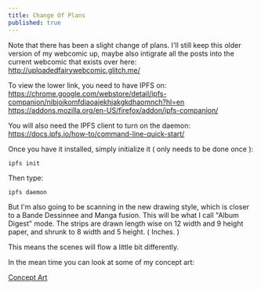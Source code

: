 ```yaml
---
title: Change Of Plans
published: true
---
```

Note that there has been a slight change of plans. I'll still keep this older version of my webcomic up, maybe also intigrate all the posts into the current webcomic that exists over here: http://uploadedfairywebcomic.glitch.me/

To view the lower link, you need to have IPFS on:
https://chrome.google.com/webstore/detail/ipfs-companion/nibjojkomfdiaoajekhjakgkdhaomnch?hl=en
https://addons.mozilla.org/en-US/firefox/addon/ipfs-companion/

You will also need the IPFS client to turn on the daemon:
https://docs.ipfs.io/how-to/command-line-quick-start/

Once you have it installed, simply initialize it ( only needs to be done once ):
~~~
ipfs init
~~~

Then type:
~~~
ipfs daemon
~~~

But I'm also going to be scanning in the new drawing style, which is closer to a Bande Dessinnee and Manga fusion. This will be what I call "Album Digest" mode. The strips are drawn length wise on 12 width and 9 height paper, and shrunk to 8 width and 5 height. ( Inches. )

This means the scenes will flow a little bit differently.

In the mean time you can look at some of my concept art:

[Concept Art](https://lwflouisa.github.io/uploadedfairyalt/conceptart.html)
